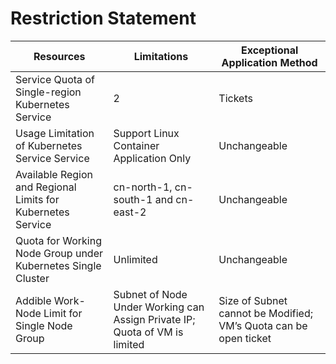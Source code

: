 

# Restriction Statement

| Resources | Limitations | Exceptional Application Method |
| --- | --- | --- |
| Service Quota of Single-region Kubernetes Service | 2 | Tickets|
| Usage Limitation of Kubernetes Service Service | Support Linux Container Application Only | Unchangeable |
| Available Region and Regional Limits for Kubernetes Service | cn-north-1, cn-south-1 and cn-east-2 | Unchangeable |
| Quota for Working Node Group under Kubernetes Single Cluster | Unlimited 	 | Unchangeable |
|   Addible Work-Node Limit for Single Node Group	  | Subnet of Node Under Working can Assign Private IP; Quota of VM is limited	    |  Size of Subnet cannot be Modified; VM’s Quota can be open ticket   |

 